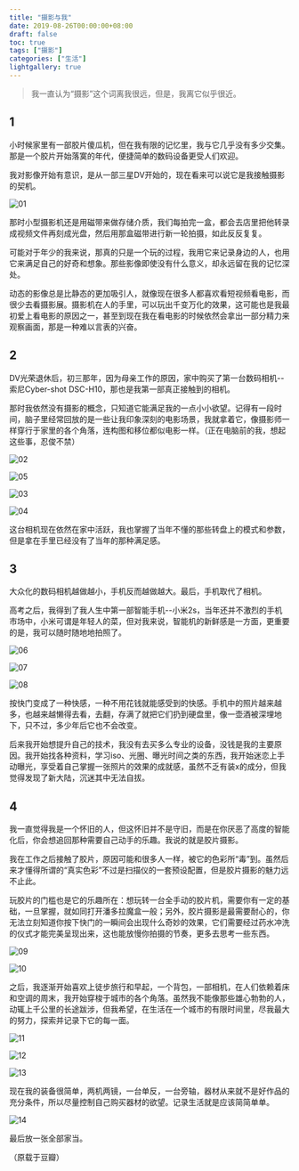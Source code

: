 ```yaml
---
title: "摄影与我"
date: 2019-08-26T00:00:00+08:00
draft: false
toc: true
tags: ["摄影"]
categories: ["生活"]
lightgallery: true
---
```

> 我一直认为“摄影”这个词离我很远，但是，我离它似乎很近。

## 1

小时候家里有一部胶片傻瓜机，但在我有限的记忆里，我与它几乎没有多少交集。那是一个胶片开始落寞的年代，便捷简单的数码设备更受人们欢迎。

我对影像开始有意识，是从一部三星DV开始的，现在看来可以说它是我接触摄影的契机。

![01](https://dylanblog.oss-cn-beijing.aliyuncs.com/2019-08-26-the-photography-with-me/01.jpg "Samsung VP-D380i")

那时小型摄影机还是用磁带来做存储介质，我们每拍完一盒，都会去店里把他转录成视频文件再刻成光盘，然后用那盒磁带进行新一轮拍摄，如此反反复复。

可能对于年少的我来说，那真的只是一个玩的过程，我用它来记录身边的人，也用它来满足自己的好奇和想象。那些影像即使没有什么意义，却永远留在我的记忆深处。

动态的影像总是比静态的更加吸引人，就像现在很多人都喜欢看短视频看电影，而很少去看摄影展。摄影机在人的手里，可以玩出千变万化的效果，这可能也是我最初爱上看电影的原因之一，甚至到现在我在看电影的时候依然会拿出一部分精力来观察画面，那是一种难以言表的兴奋。

## 2

DV光荣退休后，初三那年，因为母亲工作的原因，家中购买了第一台数码相机--索尼Cyber-shot DSC-H10，那也是我第一部真正接触到的相机。

那时我依然没有摄影的概念，只知道它能满足我的一点小小欲望。记得有一段时间，脑子里经常回放的是一些让我印象深刻的电影场景，我就拿着它，像摄影师一样穿行于家里的各个角落，连构图和移位都似电影一样。（正在电脑前的我，想起这些事，忍俊不禁）

![02](https://dylanblog.oss-cn-beijing.aliyuncs.com/2019-08-26-the-photography-with-me/02.jpg "2011年10月 吉林乌拉")

![05](https://dylanblog.oss-cn-beijing.aliyuncs.com/2019-08-26-the-photography-with-me/05.jpg "2011年10月 吉林乌拉")

![03](https://dylanblog.oss-cn-beijing.aliyuncs.com/2019-08-26-the-photography-with-me/03.jpg "2011年10月 吉林乌拉")

![04](https://dylanblog.oss-cn-beijing.aliyuncs.com/2019-08-26-the-photography-with-me/04.jpg "2011年10月 吉林乌拉")

这台相机现在依然在家中活跃，我也掌握了当年不懂的那些转盘上的模式和参数，但是拿在手里已经没有了当年的那种满足感。

## 3

大众化的数码相机越做越小，手机反而越做越大。最后，手机取代了相机。

高考之后，我得到了我人生中第一部智能手机--小米2s，当年还并不激烈的手机市场中，小米可谓是年轻人的菜，但对我来说，智能机的新鲜感是一方面，更重要的是，我可以随时随地地拍照了。

![06](https://dylanblog.oss-cn-beijing.aliyuncs.com/2019-08-26-the-photography-with-me/06.jpg "2013年10月 长春")

![07](https://dylanblog.oss-cn-beijing.aliyuncs.com/2019-08-26-the-photography-with-me/07.jpg "2015年1月 吉林")

![08](https://dylanblog.oss-cn-beijing.aliyuncs.com/2019-08-26-the-photography-with-me/08.jpg "2015年9月 长春")

按快门变成了一种快感，一种不用花钱就能感受到的快感。手机中的照片越来越多，也越来越懒得去看，去翻，存满了就把它们扔到硬盘里，像一壶酒被深埋地下，只不过，多少年后它也不会改变。

后来我开始想提升自己的技术，我没有去买多么专业的设备，没钱是我的主要原因。我开始找各种资料，学习iso、光圈、曝光时间之类的东西，我开始迷恋上手动曝光，享受着自己掌握一张照片的效果的成就感，虽然不乏有装x的成分，但我觉得发现了新大陆，沉迷其中无法自拔。

## 4

我一直觉得我是一个怀旧的人，但这怀旧并不是守旧，而是在你厌恶了高度的智能化后，你会想追回那种需要自己动手的乐趣。我说的就是胶片摄影。

我在工作之后接触了胶片，原因可能和很多人一样，被它的色彩所“毒”到。虽然后来才懂得所谓的“真实色彩”不过是扫描仪的一套预设配置，但是胶片摄影的魅力远不止此。

玩胶片的门槛也是它的乐趣所在：想玩转一台全手动的胶片机，需要你有一定的基础，一旦掌握，就如同打开潘多拉魔盒一般；另外，胶片摄影是最需要耐心的，你无法立刻知道你按下快门的一瞬间会出现什么奇妙的效果，它们需要经过药水冲洗的仪式才能完美呈现出来，这也能放慢你拍摄的节奏，更多去思考一些东西。

![09](https://dylanblog.oss-cn-beijing.aliyuncs.com/2019-08-26-the-photography-with-me/09.jpg "2019年4月 苏州")

![10](https://dylanblog.oss-cn-beijing.aliyuncs.com/2019-08-26-the-photography-with-me/10.jpg "2019年4月 苏州")

之后，我逐渐开始喜欢上徒步旅行和早起，一个背包，一部相机，在人们依赖着床和空调的周末，我开始穿梭于城市的各个角落。虽然我不能像那些雄心勃勃的人，动辄上千公里的长途跋涉，但我希望，在生活在一个城市的有限时间里，尽我最大的努力，探索并记录下它的每一面。

![11](https://dylanblog.oss-cn-beijing.aliyuncs.com/2019-08-26-the-photography-with-me/11.jpg "2019年6月上海川沙")

![12](https://dylanblog.oss-cn-beijing.aliyuncs.com/2019-08-26-the-photography-with-me/12.jpg "2019年7月 上海")

![13](https://dylanblog.oss-cn-beijing.aliyuncs.com/2019-08-26-the-photography-with-me/13.jpg "2019年7月 上海 通勤地铁")

现在我的装备很简单，两机两镜，一台单反，一台旁轴，器材从来就不是好作品的充分条件，所以尽量控制自己购买器材的欲望。记录生活就是应该简简单单。

![14](https://dylanblog.oss-cn-beijing.aliyuncs.com/2019-08-26-the-photography-with-me/14.jpg)

最后放一张全部家当。

（原载于豆瓣）
